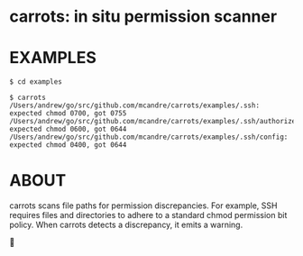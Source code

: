 # carrots: in situ permission scanner

# EXAMPLES

```console
$ cd examples

$ carrots
/Users/andrew/go/src/github.com/mcandre/carrots/examples/.ssh: expected chmod 0700, got 0755
/Users/andrew/go/src/github.com/mcandre/carrots/examples/.ssh/authorized_keys: expected chmod 0600, got 0644
/Users/andrew/go/src/github.com/mcandre/carrots/examples/.ssh/config: expected chmod 0400, got 0644
```

# ABOUT

carrots scans file paths for permission discrepancies. For example, SSH requires files and directories to adhere to a standard chmod permission bit policy. When carrots detects a discrepancy, it emits a warning.

🥕
